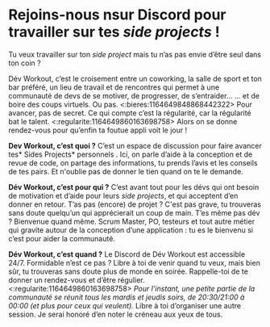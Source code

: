 # Rejoins-nous nsur Discord pour travailler sur tes *side projects* !

Tu veux travailler sur ton *side project* mais tu n’as pas envie d’être seul dans ton coin ?

Dév Workout, c’est le croisement entre un coworking, la salle de sport et ton bar préféré, un lieu de travail et de rencontres qui permet à une communauté de devs de se motiver, de progresser, de s’entraider…
… et de boire des coups virtuels. Ou pas. <:bieres:1164649848868442322>
Pour avancer, pas de secret. Ce qui compte c’est la régularité, car la régularité bat le talent. <:regularite:1164649860163698758>
Alors on se donne rendez-vous pour qu’enfin ta foutue appli voit le jour !

**Dev Workout, c’est quoi ?**
C’est un espace de discussion pour faire avancer tes* Sides Projects* personnels .
Ici, on parle d’aide à la conception et de revue de code, on partage des informations, tu prends l’avis et les conseils de tes pairs.
Et n'oublie pas de donner le tien quand on te le demande.

**Dév Workout, c’est pour qui ?**
C’est avant tout pour les dévs qui ont besoin de motivation et d’aide pour leurs *side projects*, et qui acceptent d’en donner en retour.
T’as pas (encore) de projet ? C'est pas grave, tu trouveras sans doute quelqu’un qui apprécierait un coup de main.
T’es même pas dév ? Bienvenue quand même. Scrum Master, PO, testeurs et tout autre métier qui gravite autour de la conception d’une application : tu es le bienvenu si c’est pour aider la communauté.

**Dév Workout, c’est quand ?**
Le Discord de Dév Workout est accessible 24/7. Formidable n’est ce pas ?
Libre à toi de venir quand tu veux, mais bien sûr, tu trouveras sans doute plus de monde en soirée. Rappelle-toi de te donner un rendez-vous et d’être régulier. <:regularite:1164649860163698758>
*Pour l’instant, une petite partie de la communauté se réunit tous les mardis et jeudis soirs, de 20:30/21:00 à 00:00 (et plus pour ceux qui veulent).*
Libre à toi d’organiser une autre session. Je serai honoré d’en noter le créneau aux yeux de tous.
